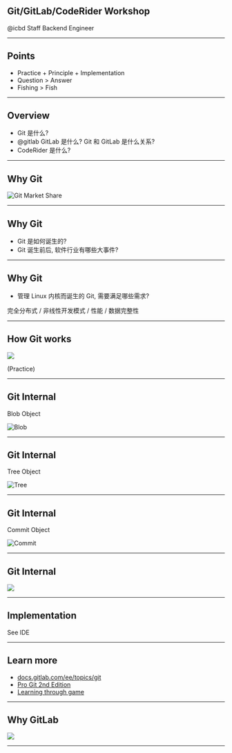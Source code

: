## Git/GitLab/CodeRider Workshop

@icbd Staff Backend Engineer

---

## Points

- Practice + Principle + Implementation
- Question > Answer
- Fishing > Fish

---

## Overview

- Git 是什么?
- @gitlab GitLab 是什么? Git 和 GitLab 是什么关系?
- CodeRider 是什么?

---

## Why Git

![Git Market Share](https://gitlab.com/-/project/60030792/uploads/67494565e89ea9d22925df902309f541/git-market-share.png)

---

## Why Git

- Git 是如何诞生的?
- Git 诞生前后, 软件行业有哪些大事件?

----

## Why Git

- 管理 Linux 内核而诞生的 Git, 需要满足哪些需求?

完全分布式 / 非线性开发模式 / 性能 / 数据完整性

---

## How Git works

![](https://git-scm.com/book/en/v2/images/areas.png)

(Practice)

---

## Git Internal

Blob Object

![Blob](https://gitlab.com/-/project/60030792/uploads/ed413f3a6f3d74417e193e977be99bd2/object-blob.png)

---

## Git Internal

Tree Object

![Tree](https://gitlab.com/-/project/60030792/uploads/1d23821a3a4d76c77cc9428a399af2d9/object-tree.png)

---

## Git Internal

Commit Object

![Commit](https://gitlab.com/-/project/60030792/uploads/f90b9e60c563a2d3e657f714baf4df1b/object-commit.png)

---

## Git Internal

![](https://gitlab.com/-/project/60030792/uploads/b29eb2c2e09c1003f1362575de8a98c8/objects-example.png)

---

## Implementation

See IDE

---

## Learn more

- [docs.gitlab.com/ee/topics/git](https://docs.gitlab.com/ee/topics/git)
- [Pro Git 2nd Edition](https://git-scm.com/book/en/v2)
- [Learning through game](https://learngitbranching.js.org/)

---

## Why GitLab

![](https://gitlab.com/-/project/60030792/uploads/e3ceda864efdb7e498a0afc131c46654/gitlab-market-share.png)

---
